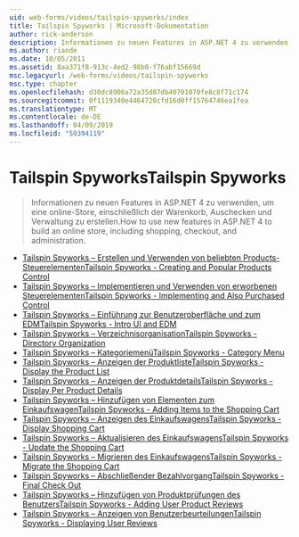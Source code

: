 ```yaml
---
uid: web-forms/videos/tailspin-spyworks/index
title: Tailspin Spyworks | Microsoft-Dokumentation
author: rick-anderson
description: Informationen zu neuen Features in ASP.NET 4 zu verwenden, um eine online-Store, einschließlich der Warenkorb, Auschecken und Verwaltung zu erstellen.
ms.author: riande
ms.date: 10/05/2011
ms.assetid: 8aa371f8-913c-4ed2-98b0-f76abf15669d
msc.legacyurl: /web-forms/videos/tailspin-spyworks
msc.type: chapter
ms.openlocfilehash: d30dc8906a72a35d87db40701070fe8c8f71c174
ms.sourcegitcommit: 0f1119340e4464720cfd16d0ff15764746ea1fea
ms.translationtype: MT
ms.contentlocale: de-DE
ms.lasthandoff: 04/09/2019
ms.locfileid: "59394119"
---
```

# <a name="tailspin-spyworks"></a><span data-ttu-id="56820-103">Tailspin Spyworks</span><span class="sxs-lookup"><span data-stu-id="56820-103">Tailspin Spyworks</span></span>

> <span data-ttu-id="56820-104">Informationen zu neuen Features in ASP.NET 4 zu verwenden, um eine online-Store, einschließlich der Warenkorb, Auschecken und Verwaltung zu erstellen.</span><span class="sxs-lookup"><span data-stu-id="56820-104">How to use new features in ASP.NET 4 to build an online store, including shopping, checkout, and administration.</span></span>


- [<span data-ttu-id="56820-105">Tailspin Spyworks – Erstellen und Verwenden von beliebten Products-Steuerelementen</span><span class="sxs-lookup"><span data-stu-id="56820-105">Tailspin Spyworks - Creating and Popular Products Control</span></span>](tailspin-spyworks-creating-and-using-the-popular-products-control.md)
- [<span data-ttu-id="56820-106">Tailspin Spyworks – Implementieren und Verwenden von erworbenen Steuerelementen</span><span class="sxs-lookup"><span data-stu-id="56820-106">Tailspin Spyworks - Implementing and Also Purchased Control</span></span>](tailspin-spyworks-implementing-and-using-the-also-purchased-control.md)
- [<span data-ttu-id="56820-107">Tailspin Spyworks – Einführung zur Benutzeroberfläche und zum EDM</span><span class="sxs-lookup"><span data-stu-id="56820-107">Tailspin Spyworks - Intro UI and EDM</span></span>](tailspin-spyworks-intro-ui-and-edm.md)
- [<span data-ttu-id="56820-108">Tailspin Spyworks – Verzeichnisorganisation</span><span class="sxs-lookup"><span data-stu-id="56820-108">Tailspin Spyworks - Directory Organization</span></span>](tailspin-spyworks-directory-organization.md)
- [<span data-ttu-id="56820-109">Tailspin Spyworks – Kategoriemenü</span><span class="sxs-lookup"><span data-stu-id="56820-109">Tailspin Spyworks - Category Menu</span></span>](tailspin-spyworks-category-menu.md)
- [<span data-ttu-id="56820-110">Tailspin Spyworks – Anzeigen der Produktliste</span><span class="sxs-lookup"><span data-stu-id="56820-110">Tailspin Spyworks - Display the Product List</span></span>](tailspin-spyworks-display-the-product-list.md)
- [<span data-ttu-id="56820-111">Tailspin Spyworks – Anzeigen der Produktdetails</span><span class="sxs-lookup"><span data-stu-id="56820-111">Tailspin Spyworks - Display Per Product Details</span></span>](tailspin-spyworks-display-per-product-details.md)
- [<span data-ttu-id="56820-112">Tailspin Spyworks – Hinzufügen von Elementen zum Einkaufswagen</span><span class="sxs-lookup"><span data-stu-id="56820-112">Tailspin Spyworks - Adding Items to the Shopping Cart</span></span>](tailspin-spyworks-adding-items-to-the-shopping-cart.md)
- [<span data-ttu-id="56820-113">Tailspin Spyworks – Anzeigen des Einkaufswagens</span><span class="sxs-lookup"><span data-stu-id="56820-113">Tailspin Spyworks - Display Shopping Cart</span></span>](tailspin-spyworks-display-shopping-cart.md)
- [<span data-ttu-id="56820-114">Tailspin Spyworks – Aktualisieren des Einkaufswagens</span><span class="sxs-lookup"><span data-stu-id="56820-114">Tailspin Spyworks - Update the Shopping Cart</span></span>](tailspin-spyworks-update-the-shopping-cart.md)
- [<span data-ttu-id="56820-115">Tailspin Spyworks – Migrieren des Einkaufswagens</span><span class="sxs-lookup"><span data-stu-id="56820-115">Tailspin Spyworks - Migrate the Shopping Cart</span></span>](tailspin-spyworks-migrate-the-shopping-cart.md)
- [<span data-ttu-id="56820-116">Tailspin Spyworks – Abschließender Bezahlvorgang</span><span class="sxs-lookup"><span data-stu-id="56820-116">Tailspin Spyworks - Final Check Out</span></span>](tailspin-spyworks-final-check-out.md)
- [<span data-ttu-id="56820-117">Tailspin Spyworks – Hinzufügen von Produktprüfungen des Benutzers</span><span class="sxs-lookup"><span data-stu-id="56820-117">Tailspin Spyworks - Adding User Product Reviews</span></span>](tailspin-spyworks-adding-user-product-reviews.md)
- [<span data-ttu-id="56820-118">Tailspin Spyworks – Anzeigen von Benutzerbeurteilungen</span><span class="sxs-lookup"><span data-stu-id="56820-118">Tailspin Spyworks - Displaying User Reviews</span></span>](tailspin-spyworks-displaying-user-reviews.md)
